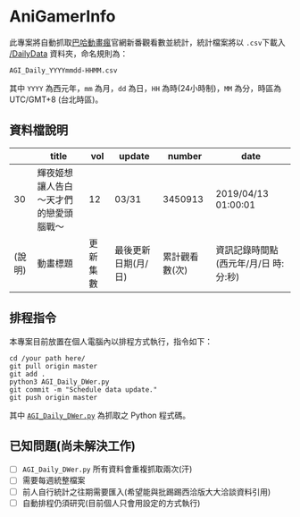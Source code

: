 # AniGamerInfo

此專案將自動抓取[巴哈動畫瘋](https://ani.gamer.com.tw)官網新番觀看數並統計，統計檔案將以 `.csv`下載入 [/DailyData](/DailyData) 資料夾，命名規則為：

```
AGI_Daily_YYYYmmdd-HHMM.csv
```

其中 `YYYY` 為西元年，`mm` 為月，`dd` 為日，`HH` 為時(24小時制)，`MM` 為分，時區為 UTC/GMT+8 (台北時區)。

## 資料檔說明

||title|vol|update|number|date|
|---|---|---|---|---|---|
| 30     | 輝夜姬想讓人告白～天才們的戀愛頭腦戰～ | 12   | 03/31  | 3450913 | 2019/04/13 01:00:01 |
|(說明)|動畫標題|更新集數|最後更新日期(月/日)|累計觀看數(次)|資訊記錄時間點 (西元年/月/日 時:分:秒)|

## 排程指令

本專案目前放置在個人電腦內以排程方式執行，指令如下：

```shell
cd /your path here/
git pull origin master
git add .
python3 AGI_Daily_DWer.py
git commit -m "Schedule data update."
git push origin master
```

其中 [`AGI_Daily_DWer.py`](AGI_Daily_DWer.py) 為抓取之 Python 程式碼。

## 已知問題(尚未解決工作)

- [ ] `AGI_Daily_DWer.py` 所有資料會重複抓取兩次(汗)
- [ ] 需要每週統整檔案
- [ ] 前人自行統計之往期需要匯入(希望能與批踢踢西洽版大大洽談資料引用)
- [ ] 自動排程仍須研究(目前個人只會用設定的方式執行)
